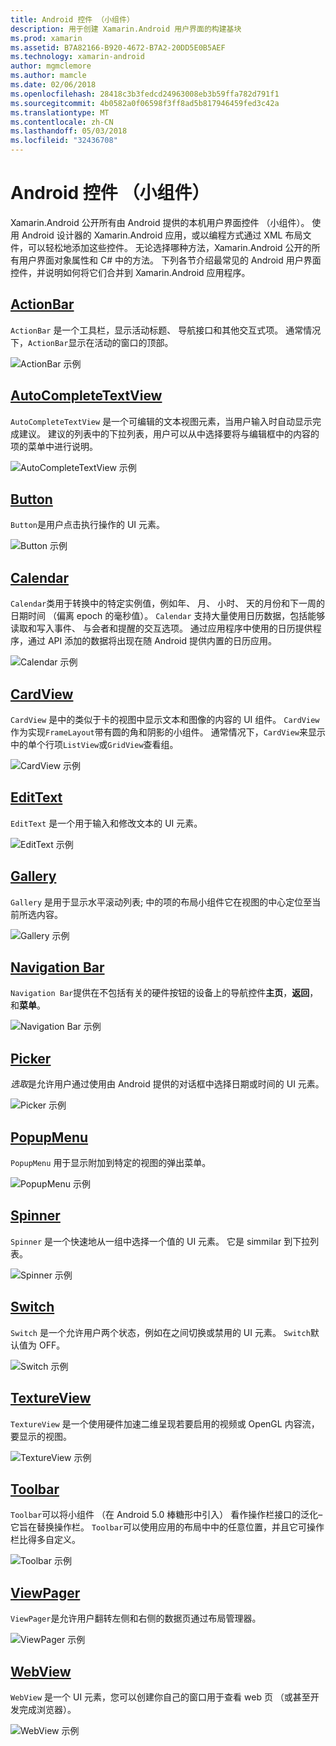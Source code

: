 ```yaml
---
title: Android 控件 （小组件）
description: 用于创建 Xamarin.Android 用户界面的构建基块
ms.prod: xamarin
ms.assetid: B7A82166-B920-4672-B7A2-20DD5E0B5AEF
ms.technology: xamarin-android
author: mgmclemore
ms.author: mamcle
ms.date: 02/06/2018
ms.openlocfilehash: 28418c3b3fedcd24963008eb3b59ffa782d791f1
ms.sourcegitcommit: 4b0582a0f06598f3ff8ad5b817946459fed3c42a
ms.translationtype: MT
ms.contentlocale: zh-CN
ms.lasthandoff: 05/03/2018
ms.locfileid: "32436708"
---
```

# <a name="android-controls-widgets"></a>Android 控件 （小组件）

Xamarin.Android 公开所有由 Android 提供的本机用户界面控件 （小组件）。 使用 Android 设计器的 Xamarin.Android 应用，或以编程方式通过 XML 布局文件，可以轻松地添加这些控件。 无论选择哪种方法，Xamarin.Android 公开的所有用户界面对象属性和 C# 中的方法。 下列各节介绍最常见的 Android 用户界面控件，并说明如何将它们合并到 Xamarin.Android 应用程序。

## <a name="action-barandroiduser-interfacecontrolsaction-barmd"></a>[ActionBar](~/android/user-interface/controls/action-bar.md) 

`ActionBar` 是一个工具栏，显示活动标题、 导航接口和其他交互式项。 通常情况下，`ActionBar`显示在活动的窗口的顶部。

![ActionBar 示例](images/action-bar.png)


## <a name="auto-completeandroiduser-interfacecontrolsauto-completemd"></a>[AutoCompleteTextView](~/android/user-interface/controls/auto-complete.md)

`AutoCompleteTextView` 是一个可编辑的文本视图元素，当用户输入时自动显示完成建议。 建议的列表中的下拉列表，用户可以从中选择要将与编辑框中的内容的项的菜单中进行说明。

![AutoCompleteTextView 示例](images/auto-complete.png)


## <a name="buttonsandroiduser-interfacecontrolsbuttonsindexmd"></a>[Button](~/android/user-interface/controls/buttons/index.md)

`Button`是用户点击执行操作的 UI 元素。

![Button 示例](images/buttons.png)


## <a name="calendarandroiduser-interfacecontrolscalendarmd"></a>[Calendar](~/android/user-interface/controls/calendar.md)

`Calendar`类用于转换中的特定实例值，例如年、 月、 小时、 天的月份和下一周的日期时间 （偏离 epoch 的毫秒值）。
`Calendar` 支持大量使用日历数据，包括能够读取和写入事件、 与会者和提醒的交互选项。 通过应用程序中使用的日历提供程序，通过 API 添加的数据将出现在随 Android 提供内置的日历应用。

![Calendar 示例](images/calendar.png)


## <a name="cardviewandroiduser-interfacecontrolscard-viewmd"></a>[CardView](~/android/user-interface/controls/card-view.md)

`CardView` 是中的类似于卡的视图中显示文本和图像的内容的 UI 组件。 `CardView` 作为实现`FrameLayout`带有圆的角和阴影的小组件。 通常情况下，`CardView`来显示中的单个行项`ListView`或`GridView`查看组。

![CardView 示例](images/cardview.png)


## <a name="edit-textandroiduser-interfacecontrolsedit-textmd"></a>[EditText](~/android/user-interface/controls/edit-text.md)

`EditText` 是一个用于输入和修改文本的 UI 元素。

![EditText 示例](images/edit-text.png)


## <a name="galleryandroiduser-interfacecontrolsgallerymd"></a>[Gallery](~/android/user-interface/controls/gallery.md)

`Gallery` 是用于显示水平滚动列表; 中的项的布局小组件它在视图的中心定位至当前所选内容。

![Gallery 示例](images/gallery.png)


## <a name="navigation-barandroiduser-interfacecontrolsnavigation-barmd"></a>[Navigation Bar](~/android/user-interface/controls/navigation-bar.md)

`Navigation Bar`提供在不包括有关的硬件按钮的设备上的导航控件**主页**，**返回**，和**菜单**。

![Navigation Bar 示例](images/navigation-bar.png)


## <a name="pickersandroiduser-interfacecontrolspickersindexmd"></a>[Picker](~/android/user-interface/controls/pickers/index.md)

*选取*是允许用户通过使用由 Android 提供的对话框中选择日期或时间的 UI 元素。

![Picker 示例](images/picker.png)


## <a name="popup-menuandroiduser-interfacecontrolspopup-menumd"></a>[PopupMenu](~/android/user-interface/controls/popup-menu.md)

`PopupMenu` 用于显示附加到特定的视图的弹出菜单。

![PopupMenu 示例](images/popup-menu.png)


## <a name="spinnerandroiduser-interfacecontrolsspinnermd"></a>[Spinner](~/android/user-interface/controls/spinner.md)

`Spinner` 是一个快速地从一组中选择一个值的 UI 元素。 它是 simmilar 到下拉列表。 

![Spinner 示例](images/spinner.png)


## <a name="switchandroiduser-interfacecontrolsswitchmd"></a>[Switch](~/android/user-interface/controls/switch.md)

`Switch` 是一个允许用户两个状态，例如在之间切换或禁用的 UI 元素。 `Switch`默认值为 OFF。

![Switch 示例](images/switch.png)


## <a name="textureviewandroiduser-interfacecontrolstexture-viewmd"></a>[TextureView](~/android/user-interface/controls/texture-view.md)

`TextureView` 是一个使用硬件加速二维呈现若要启用的视频或 OpenGL 内容流，要显示的视图。

![TextureView 示例](images/texture-view.png)


## <a name="toolbarandroiduser-interfacecontrolstool-barindexmd"></a>[Toolbar](~/android/user-interface/controls/tool-bar/index.md)

`Toolbar`可以将小组件 （在 Android 5.0 棒糖形中引入） 看作操作栏接口的泛化&ndash;它旨在替换操作栏。 `Toolbar`可以使用应用的布局中中的任意位置，并且它可操作栏比得多自定义。

![Toolbar 示例](images/toolbar.png)


## <a name="viewpagerandroiduser-interfacecontrolsview-pagerindexmd"></a>[ViewPager](~/android/user-interface/controls/view-pager/index.md) 

`ViewPager`是允许用户翻转左侧和右侧的数据页通过布局管理器。

![ViewPager 示例](images/viewpager.png)


## <a name="webviewandroiduser-interfacecontrolsweb-viewmd"></a>[WebView](~/android/user-interface/controls/web-view.md)

`WebView` 是一个 UI 元素，您可以创建你自己的窗口用于查看 web 页 （或甚至开发完成浏览器）。

![WebView 示例](images/web-view.png)

